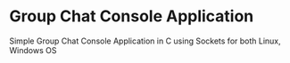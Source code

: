 # Group Chat Console Application
Simple Group Chat Console Application in C using Sockets for both Linux, Windows OS
